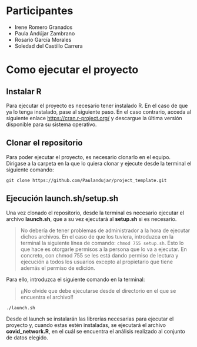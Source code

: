 # Participantes
  - Irene Romero Granados
  - Paula Andújar Zambrano
  - Rosario García Morales
  - Soledad del Castillo Carrera
  
# Como ejecutar el proyecto
## Instalar R
Para ejecutar el proyecto es necesario tener instalado R. En el caso de que ya lo tenga instalado, pase al siguiente paso. 
En el caso contrario, acceda al siguiente enlace https://cran.r-project.org/ y descargue la última versión disponible para su sistema operativo.
## Clonar el repositorio
Para poder ejecutar el proyecto, es necesario clonarlo en el equipo. Dírigase a la carpeta en la que lo quiera clonar y ejecute desde la terminal el siguiente comando:
``` 
git clone https://github.com/Paulandujar/project_template.git 
```
## Ejecución launch.sh/setup.sh
Una vez clonado el repositorio, desde la terminal es necesario ejecutar el archivo **launch.sh**, que a su vez ejecutará al **setup.sh** si es necesario.
> No debería de tener problemas de administrador a la hora de ejecutar dichos archivos. En el caso de que los tuviera, introduzca en la terminal la siguiente línea de comando: ``` chmod 755 setup.sh ```. Esto lo que hace es otorgarle permisos a la persona que lo va a ejecutar. En concreto, con chmod 755 se les está dando permiso de lectura y ejecución a todos los usuarios excepto al propietario que tiene además el permiso de edición.
> 
Para ello, introduzca el siguiente comando en la terminal: 
> ¡¡No olvide que debe ejecutarse desde el directorio en el que se encuentra el archivo!!
> 
``` 
./launch.sh
```
Desde el launch se instalarán las librerías necesarias para ejecutar el proyecto y, cuando estas estén instaladas, se ejecutará el archivo **covid_network.R**, en el cuál se encuentra el análisis realizado al conjunto de datos elegido.
